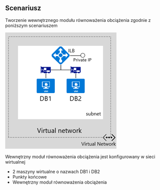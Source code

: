 ## <a name="scenario"></a>Scenariusz

Tworzenie wewnętrznego modułu równoważenia obciążenia zgodnie z poniższym scenariuszem

![OPIS ILUSTRACJI](./media/load-balancer-get-started-ilb-scenario-include/figure1.png)

Wewnętrzny moduł równoważenia obciążenia jest konfigurowany w sieci wirtualnej

* 2 maszyny wirtualne o nazwach DB1 i DB2
* Punkty końcowe
* Wewnętrzny moduł równoważenia obciążenia


<!--HONumber=Nov16_HO2-->


